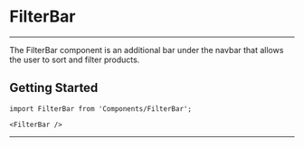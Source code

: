 # FilterBar
---

The FilterBar component is an additional bar under the navbar that allows the user to sort and filter products.


## Getting Started

```
import FilterBar from 'Components/FilterBar';

<FilterBar />
```
---
